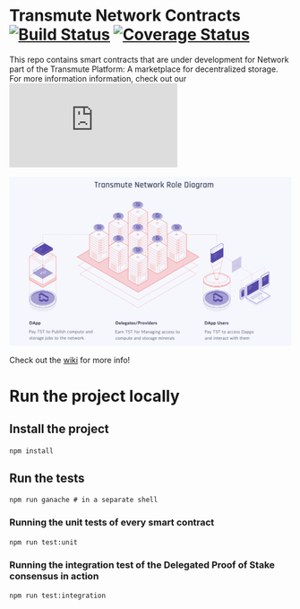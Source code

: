 # Transmute Network Contracts [![Build Status](https://travis-ci.org/transmute-industries/network-contracts.svg?branch=master)](https://travis-ci.org/transmute-industries/network-contracts) [![Coverage Status](https://coveralls.io/repos/github/transmute-industries/network-contracts/badge.svg?branch=master)](https://coveralls.io/github/transmute-industries/network-contracts?branch=master)

This repo contains smart contracts that are under development for Network part of the Transmute Platform: A marketplace for decentralized storage. For more information information, check out our ![Whitepaper](https://www.transmute.industries/whitepaper.pdf)

![Transmute Network Diagram](./transmute_network_diagram.png)


Check out the [wiki](https://github.com/transmute-industries/network-contracts/wiki) for more info!


# Run the project locally

## Install the project

```
npm install
```

## Run the tests

```
npm run ganache # in a separate shell
```

### Running the unit tests of every smart contract

```
npm run test:unit
```

### Running the integration test of the Delegated Proof of Stake consensus in action

```
npm run test:integration
```
